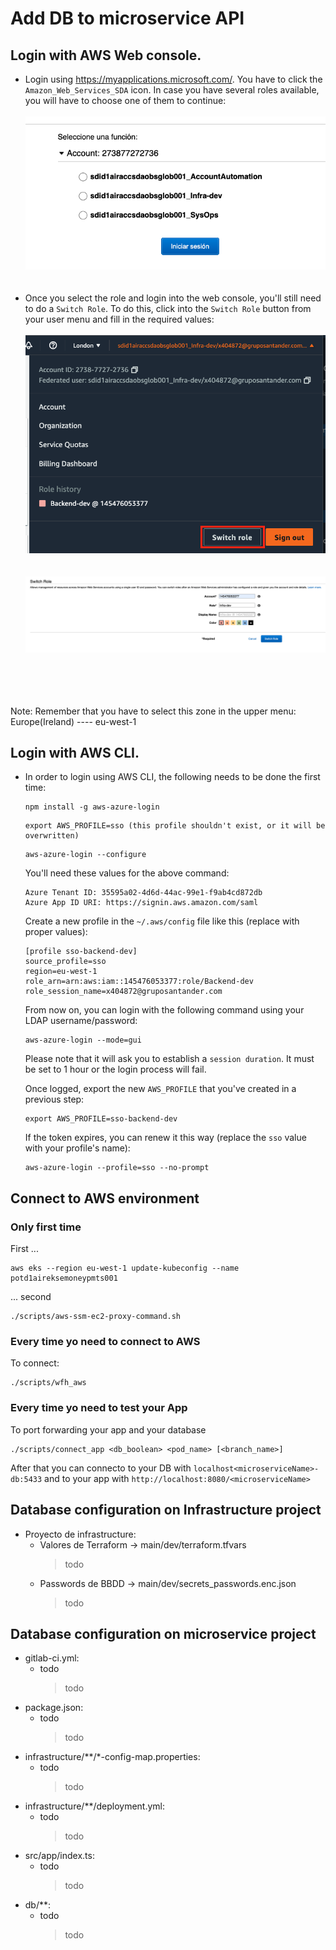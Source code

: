 # Add DB to microservice API

## Login with AWS Web console.

 - Login using https://myapplications.microsoft.com/. You have to click the `Amazon_Web_Services_SDA` icon. In case you have several roles available, you will have to choose one of them to continue:
<br/><br/>
 ![iam_roles](./images/iam_roles.png "IAM Roles")\
 <br/><br/>
- Once you select the role and login into the web console, you'll still need to do a `Switch Role`. To do this, click into the `Switch Role` button from your user menu and fill in the required values:
<br/><br/>
 ![switch_role](./images/switch_role.png "Switch Role")\
 <br/><br/>
 ![switch_role2](./images/switch_role2.png "Switch Role")\
<br/><br/>
<br/><br/>

Note: Remember that you have to select this zone in the upper menu: Europe(Ireland) ---- eu-west-1

## Login with AWS CLI.

- In order to login using AWS CLI, the following needs to be done the first time:
  ```
  npm install -g aws-azure-login
  ```
  ```
  export AWS_PROFILE=sso (this profile shouldn't exist, or it will be overwritten)
  ```
  ```
  aws-azure-login --configure
  ````

  You'll need these values for the above command:
  ```
  Azure Tenant ID: 35595a02-4d6d-44ac-99e1-f9ab4cd872db
  Azure App ID URI: https://signin.aws.amazon.com/saml
  ```

  Create a new profile in the `~/.aws/config` file like this (replace with proper values):
  ```
  [profile sso-backend-dev]
  source_profile=sso
  region=eu-west-1
  role_arn=arn:aws:iam::145476053377:role/Backend-dev
  role_session_name=x404872@gruposantander.com
  ```

  From now on, you can login with the following command using your LDAP username/password:
  ```
  aws-azure-login --mode=gui
  ```
  Please note that it will ask you to establish a `session duration`. It must be set to 1 hour or the login process will fail.

  Once logged, export the new `AWS_PROFILE` that you've created in a previous step:
  ```
  export AWS_PROFILE=sso-backend-dev
  ```
  If the token expires, you can renew it this way (replace the `sso` value with your profile's name):
  ```
  aws-azure-login --profile=sso --no-prompt
  ```

## Connect to AWS environment

### Only first time
  First ...
  ```
  aws eks --region eu-west-1 update-kubeconfig --name potd1aireksemoneypmts001
  ```
  ... second
  ```
  ./scripts/aws-ssm-ec2-proxy-command.sh
  ```

### Every time yo need to connect to AWS
To connect:
  ```
  ./scripts/wfh_aws
  ```

### Every time yo need to test your App
To port forwarding your app and your database
  ```
  ./scripts/connect_app <db_boolean> <pod_name> [<branch_name>]
  ```
  After that you can connecto to your DB with ```localhost<microserviceName>-db:5433``` and to your app with ```http://localhost:8080/<microserviceName>```

## Database configuration on Infrastructure project
  * Proyecto de infrastructure:
    - Valores de Terraform -> main/dev/terraform.tfvars
      > todo
    - Passwords de BBDD -> main/dev/secrets_passwords.enc.json
      > todo

## Database configuration on microservice project
  * gitlab-ci.yml:
    - todo
      > todo
  * package.json:
    - todo
      > todo
  * infrastructure/**/*-config-map.properties:
    - todo
      > todo
  * infrastructure/**/deployment.yml:
    - todo
      > todo
  * src/app/index.ts:
    - todo
      > todo
  * db/**:
    - todo
      > todo